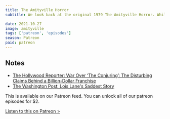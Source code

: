 ```yaml
---
title: The Amityville Horror
subtitle: We look back at the original 1979 The Amityville Horror. While we weren't impressed by this haunted house movie - it did give us the opportunity to talk about the various grifters that helped make this possible. Finally, we have a spirited discussion about buying a murder house.

date: 2021-10-27
image: amityville
tags: ['patreon', 'episodes']
season: Patreon
paid: patreon
---
```

<h2>Notes</h2>
<ul class="resources">
<li><a href="https://www.hollywoodreporter.com/tv/tv-features/war-conjuring-disturbing-claims-behind-a-billion-dollar-franchise-1064364/">The Hollywood Reporter: War Over ‘The Conjuring’: The Disturbing Claims Behind a Billion-Dollar Franchise</a></li>
<li><a href="https://www.washingtonpost.com/archive/lifestyle/1996/05/02/lois-lanes-saddest-story/ee904312-bd4e-402b-a43a-be150dfd50d4/">The Washington Post: Lois Lane's Saddest Story</a></li>
</ul>
<div class="callout patreon">
This is available on our Patreon feed. You can unlock all of our patreon episodes for $2.

<a class="button" href="https://www.patreon.com/posts/57929583">Listen to this on Patreon &gt;</a>
</div>